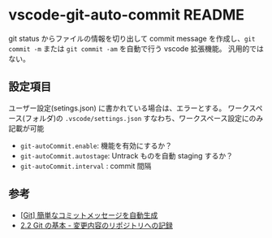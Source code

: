 # vscode-git-auto-commit README

git status からファイルの情報を切り出して commit message を作成し、`git commit -m` または `git commit -am` を自動で行う vscode 拡張機能。
汎用的ではない。

## 設定項目

ユーザー設定(setings.json) に書かれている場合は、エラーとする。
ワークスペース(フォルダ)の `.vscode/settings.json` すなわち、ワークスペース設定にのみ記載が可能

* `git-autoCommit.enable`: 機能を有効にするか？
* `git-autoCommit.autostage`: Untrack ものを自動 staging するか？
* `git-autoCommit.interval` : commit 間隔

## 参考

* [[Git] 簡単なコミットメッセージを自動生成](http://nobuyo.github.io/article/git-auto-commit-message/)
* [2.2 Git の基本 - 変更内容のリポジトリへの記録](https://git-scm.com/book/ja/v1/Git-の基本-変更内容のリポジトリへの記録)

